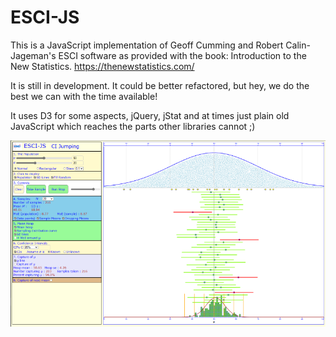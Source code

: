 # ESCI-JS

This is a JavaScript implementation of Geoff Cumming and Robert Calin-Jageman's ESCI software as provided with the book: Introduction to the New Statistics.
https://thenewstatistics.com/

It is still in development. It could be better refactored, but hey, we do the best we can with the time available!

It uses D3 for some aspects, jQuery, jStat and at times just plain old JavaScript which reaches the parts other libraries cannot ;)

![The ESCI-JS web paget](images/ESCIView.png?raw=true "ESCI Web page")








